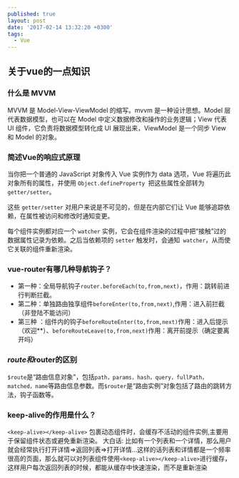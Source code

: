 ```yaml
---
published: true
layout: post
date: '2017-02-14 13:32:20 +0300'
tags:
  - Vue
---
```

## 关于vue的一点知识

### 什么是 MVVM

MVVM 是 Model-View-ViewModel 的缩写。mvvm 是一种设计思想。Model 层代表数据模型，也可以在 Model 中定义数据修改和操作的业务逻辑；View 代表 UI 组件，它负责将数据模型转化成 UI 展现出来，ViewModel 是一个同步 View 和 Model 的对象。


### 简述Vue的响应式原理

当你把一个普通的 JavaScript 对象传入 Vue 实例作为 data 选项，Vue 将遍历此对象所有的属性，并使用 `Object.defineProperty `把这些属性全部转为 `getter/setter`。

这些 `getter/setter` 对用户来说是不可见的，但是在内部它们让 Vue 能够追踪依赖，在属性被访问和修改时通知变更。

每个组件实例都对应一个 `watcher` 实例，它会在组件渲染的过程中把“接触”过的数据属性记录为依赖。之后当依赖项的 `setter` 触发时，会通知` watcher`，从而使它关联的组件重新渲染。

### vue-router有哪几种导航钩子？

- 第一种：全局导航钩子`router.beforeEach(to,from,next)`，作用：跳转前进行判断拦截。
- 第二种：单独路由独享组件`beforeEnter(to,from,next)`,作用：进入前拦截（非登陆不能访问）
- 第三种
：组件内的钩子`beforeRouteEnter(to,from,next)`作用：进入后提示（欢迎**）、`beforeRouteLeave(to,from,next)`作用：离开前提示（确定要离开吗）

### $route和$router的区别

`$route`是“路由信息对象”，包括`path，params，hash，query，fullPath，matched，name`等路由信息参数。而`$router`是“路由实例”对象包括了路由的跳转方法，钩子函数等。

### keep-alive的作用是什么？

`<keep-alive></keep-alive>` 包裹动态组件时，会缓存不活动的组件实例,主要用于保留组件状态或避免重新渲染。 大白话: 比如有一个列表和一个详情，那么用户就会经常执行打开详情=>返回列表=>打开详情…这样的话列表和详情都是一个频率很高的页面，那么就可以对列表组件使用`<keep-alive></keep-alive>`进行缓存，这样用户每次返回列表的时候，都能从缓存中快速渲染，而不是重新渲染
